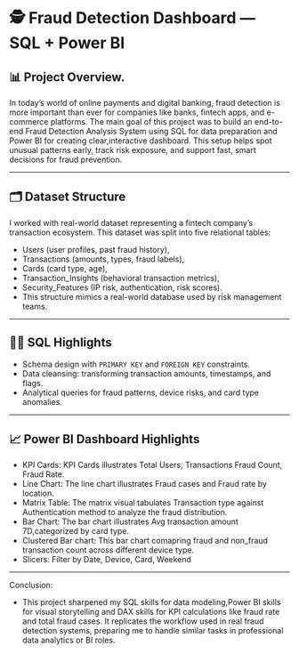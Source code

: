 # 🕵 Fraud Detection Dashboard — SQL + Power BI

## 📊 Project Overview.
In today’s world of online payments and digital banking, fraud detection is more important than ever for companies like banks, fintech apps, and e-commerce platforms.
The main goal of this project was to build an end-to-end Fraud Detection Analysis System using SQL for data preparation and Power BI for creating clear,interactive dashboard.
This setup helps spot unusual patterns early, track risk exposure, and support fast, smart decisions for fraud prevention.

---

## 🗂️ Dataset Structure
I worked with real-world dataset representing a fintech company’s transaction ecosystem. This dataset was split into five relational tables:

- Users (user profiles, past fraud history),
- Transactions (amounts, types, fraud labels),
- Cards (card type, age),
- Transaction_Insights (behavioral transaction metrics),
- Security_Features (IP risk, authentication, risk scores).
- This structure mimics a real-world database used by risk management teams.

---


## 🧑‍💻 SQL Highlights
- Schema design with `PRIMARY KEY` and `FOREIGN KEY` constraints.
- Data cleansing: transforming transaction amounts, timestamps, and flags.
- Analytical queries for fraud patterns, device risks, and card type anomalies.

---

## 📈 Power BI Dashboard Highlights
- KPI Cards: KPI Cards illustrates Total Users, Transactions Fraud Count, Fraud Rate.
- Line Chart: The line chart illustrates Fraud cases and Fraud rate by location.
- Matrix Table: The matrix visual tabulates Transaction type against Authentication method to analyze the fraud distribution.
- Bar Chart: The bar chart illustrates Avg transaction amount 7D,categorized by card type.
- Clustered Bar chart: This bar chart comapring fraud and non_fraud transaction count across different device type.
- Slicers: Filter by Date, Device, Card, Weekend

---

Conclusion:
- This project sharpened my SQL skills for data modeling,Power BI skills for visual storytelling and DAX skills for KPI calculations like fraud rate and total fraud cases.
It replicates the workflow used in real fraud detection systems, preparing me to handle similar tasks in professional data analytics or BI roles.


